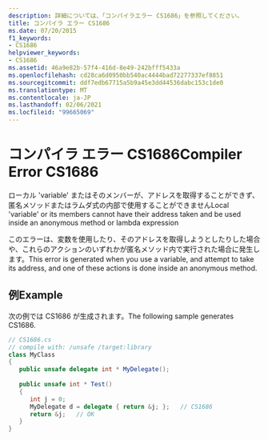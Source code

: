 ```yaml
---
description: 詳細については、「コンパイラエラー CS1686」を参照してください。
title: コンパイラ エラー CS1686
ms.date: 07/20/2015
f1_keywords:
- CS1686
helpviewer_keywords:
- CS1686
ms.assetid: 46a9e82b-57f4-416d-8e49-242bfff5433a
ms.openlocfilehash: cd28ca6d0950bb540ac4444bad72277337ef8851
ms.sourcegitcommit: ddf7edb67715a5b9a45e3dd44536dabc153c1de0
ms.translationtype: MT
ms.contentlocale: ja-JP
ms.lasthandoff: 02/06/2021
ms.locfileid: "99665069"
---
```

# <a name="compiler-error-cs1686"></a><span data-ttu-id="ecd58-103">コンパイラ エラー CS1686</span><span class="sxs-lookup"><span data-stu-id="ecd58-103">Compiler Error CS1686</span></span>

<span data-ttu-id="ecd58-104">ローカル 'variable' またはそのメンバーが、アドレスを取得することができず、匿名メソッドまたはラムダ式の内部で使用することができません</span><span class="sxs-lookup"><span data-stu-id="ecd58-104">Local 'variable' or its members cannot have their address taken and be used inside an anonymous method or lambda expression</span></span>  
  
 <span data-ttu-id="ecd58-105">このエラーは、変数を使用したり、そのアドレスを取得しようとしたりした場合や、これらのアクションのいずれかが匿名メソッド内で実行された場合に発生します。</span><span class="sxs-lookup"><span data-stu-id="ecd58-105">This error is generated when you use a variable, and attempt to take its address, and one of these actions is done inside an anonymous method.</span></span>  
  
## <a name="example"></a><span data-ttu-id="ecd58-106">例</span><span class="sxs-lookup"><span data-stu-id="ecd58-106">Example</span></span>  

 <span data-ttu-id="ecd58-107">次の例では CS1686 が生成されます。</span><span class="sxs-lookup"><span data-stu-id="ecd58-107">The following sample generates CS1686.</span></span>  
  
```csharp  
// CS1686.cs  
// compile with: /unsafe /target:library  
class MyClass  
{  
   public unsafe delegate int * MyDelegate();  
  
   public unsafe int * Test()  
   {  
      int j = 0;  
      MyDelegate d = delegate { return &j; };   // CS1686  
      return &j;   // OK  
   }  
}  
```
